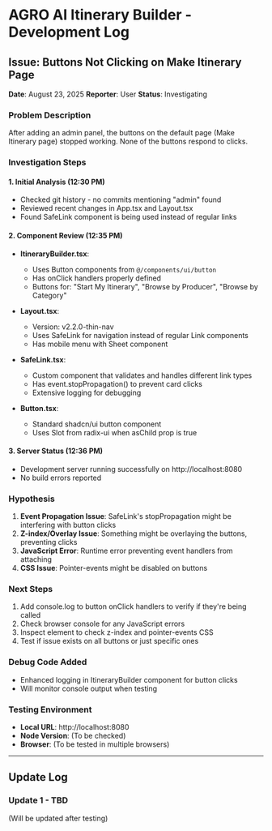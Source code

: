 # AGRO AI Itinerary Builder - Development Log

## Issue: Buttons Not Clicking on Make Itinerary Page
**Date**: August 23, 2025
**Reporter**: User
**Status**: Investigating

### Problem Description
After adding an admin panel, the buttons on the default page (Make Itinerary page) stopped working. None of the buttons respond to clicks.

### Investigation Steps

#### 1. Initial Analysis (12:30 PM)
- Checked git history - no commits mentioning "admin" found
- Reviewed recent changes in App.tsx and Layout.tsx
- Found SafeLink component is being used instead of regular links

#### 2. Component Review (12:35 PM)
- **ItineraryBuilder.tsx**: 
  - Uses Button components from `@/components/ui/button`
  - Has onClick handlers properly defined
  - Buttons for: "Start My Itinerary", "Browse by Producer", "Browse by Category"
  
- **Layout.tsx**: 
  - Version: v2.2.0-thin-nav
  - Uses SafeLink for navigation instead of regular Link components
  - Has mobile menu with Sheet component

- **SafeLink.tsx**:
  - Custom component that validates and handles different link types
  - Has event.stopPropagation() to prevent card clicks
  - Extensive logging for debugging

- **Button.tsx**:
  - Standard shadcn/ui button component
  - Uses Slot from radix-ui when asChild prop is true

#### 3. Server Status (12:36 PM)
- Development server running successfully on http://localhost:8080
- No build errors reported

### Hypothesis
1. **Event Propagation Issue**: SafeLink's stopPropagation might be interfering with button clicks
2. **Z-index/Overlay Issue**: Something might be overlaying the buttons, preventing clicks
3. **JavaScript Error**: Runtime error preventing event handlers from attaching
4. **CSS Issue**: Pointer-events might be disabled on buttons

### Next Steps
1. Add console.log to button onClick handlers to verify if they're being called
2. Check browser console for any JavaScript errors
3. Inspect element to check z-index and pointer-events CSS
4. Test if issue exists on all buttons or just specific ones

### Debug Code Added
- Enhanced logging in ItineraryBuilder component for button clicks
- Will monitor console output when testing

### Testing Environment
- **Local URL**: http://localhost:8080
- **Node Version**: (To be checked)
- **Browser**: (To be tested in multiple browsers)

---

## Update Log

### Update 1 - TBD
(Will be updated after testing)